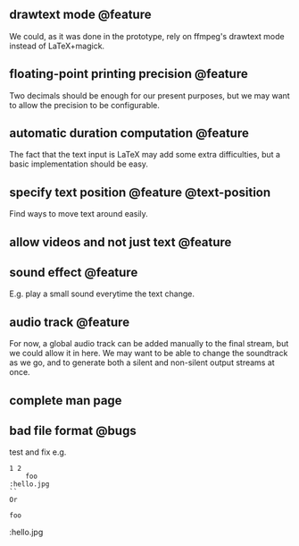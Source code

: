 ## drawtext mode @feature
We could, as it was done in the prototype, rely on ffmpeg's drawtext mode
instead of LaTeX+magick.

## floating-point printing precision @feature
Two decimals should be enough for our present purposes, but we
may want to allow the precision to be configurable.

## automatic duration computation @feature
The fact that the text input is LaTeX may add some
extra difficulties, but a basic implementation should
be easy.

## specify text position @feature @text-position
Find ways to move text around easily.

## allow videos and not just text @feature

## sound effect @feature
E.g. play a small sound everytime the text change.

## audio track @feature
For now, a global audio track can be added manually
to the final stream, but we could allow it in here.
We may want to be able to change the soundtrack
as we go, and to generate both a silent and non-silent
output streams at once.

## complete man page

## bad file format @bugs
test and fix e.g.
```
1 2
	foo
:hello.jpg
``
Or
```
	foo
:hello.jpg
```
